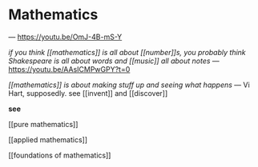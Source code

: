 # Mathematics

&mdash; <https://youtu.be/OmJ-4B-mS-Y>

_if you think [[mathematics]] is all about [[number]]s, you probably think Shakespeare is all about words and [[music]] all about notes_ &mdash; <https://youtu.be/AAsICMPwGPY?t=0>

_[[mathematics]] is about making stuff up and seeing what happens_ &mdash; Vi Hart, supposedly. see [[invent]] and [[discover]]

**see**

[[pure mathematics]]

[[applied mathematics]]

[[foundations of mathematics]]

